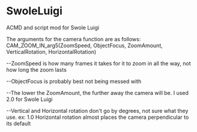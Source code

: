 # SwoleLuigi
ACMD and script mod for Swole Luigi

The arguments for the camera function are as follows:
CAM_ZOOM_IN_arg5(ZoomSpeed, ObjectFocus, ZoomAmount, VerticalRotation, HorizontalRotation)

--ZoomSpeed is how many frames it takes for it to zoom in all the way, not how long the zoom lasts

--ObjectFocus is probably best not being messed with

--The lower the ZoomAmount, the further away the camera will be. I used 2.0 for Swole Luigi

--Vertical and Horizontal rotation don't go by degrees, not sure what they use. ex: 1.0 Horizontal rotation almost places the camera perpendicular to its default

